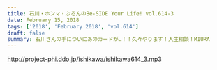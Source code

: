 ```yaml
---
title: 石川・ホンマ・ぶるんのBe-SIDE Your Life! vol.614-3
date: February 15, 2018
tags: ['2018', 'February 2018', 'vol.614']
draft: false
summary: 石川さんの手についにあのカードが…！！久々やります！人生相談！MIURA
---
```


http://project-phi.ddo.jp/ishikawa/ishikawa614_3.mp3